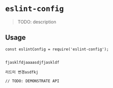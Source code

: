 # `eslint-config`

> TODO: description

## Usage

```
const eslintConfig = require('eslint-config');


fjasklfdjaaaasdjfjaskldf

리드미 변경asdfkj

// TODO: DEMONSTRATE API
```
